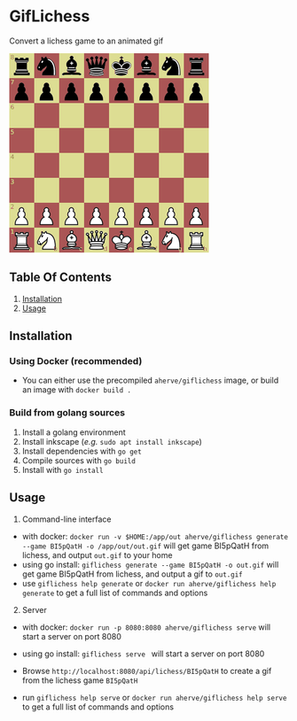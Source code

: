 GifLichess
==========

Convert a lichess game to an animated gif

![example gif](assets/example.gif)

## Table Of Contents
1. [Installation](#installation)
2. [Usage](#usage)

## Installation

### Using Docker (recommended)

- You can either use the precompiled `aherve/giflichess` image, or build an image with `docker build .`

### Build from golang sources

1. Install a golang environment
2. Install inkscape (_e.g._ `sudo apt install inkscape`)
3. Install dependencies with `go get`
4. Compile sources with `go build`
5. Install with `go install`

## Usage

1. Command-line interface

- with docker: `docker run -v $HOME:/app/out aherve/giflichess generate --game BI5pQatH -o /app/out/out.gif` will get game BI5pQatH from lichess, and output `out.gif` to your home
- using go install: `giflichess generate --game BI5pQatH -o out.gif` will get game BI5pQatH from lichess, and output a gif to `out.gif`
- use `giflichess help generate` or `docker run aherve/giflichess help generate` to get a full list of commands and options

2. Server
- with docker: `docker run -p 8080:8080 aherve/giflichess serve` will start a server on port 8080
- using go install: `giflichess serve ` will start a server on port 8080

- Browse `http://localhost:8080/api/lichess/BI5pQatH` to create a gif from the lichess game `BI5pQatH`
- run `giflichess help serve` or `docker run aherve/giflichess help serve` to get a full list of commands and options
